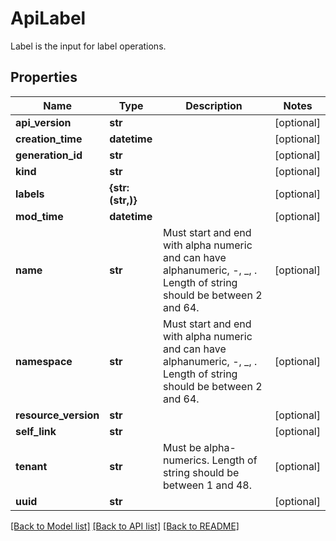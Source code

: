 # ApiLabel

Label is the input for label operations.
## Properties
Name | Type | Description | Notes
------------ | ------------- | ------------- | -------------
**api_version** | **str** |  | [optional] 
**creation_time** | **datetime** |  | [optional] 
**generation_id** | **str** |  | [optional] 
**kind** | **str** |  | [optional] 
**labels** | **{str: (str,)}** |  | [optional] 
**mod_time** | **datetime** |  | [optional] 
**name** | **str** | Must start and end with alpha numeric and can have alphanumeric, -, _, . Length of string should be between 2 and 64. | [optional] 
**namespace** | **str** | Must start and end with alpha numeric and can have alphanumeric, -, _, . Length of string should be between 2 and 64. | [optional] 
**resource_version** | **str** |  | [optional] 
**self_link** | **str** |  | [optional] 
**tenant** | **str** | Must be alpha-numerics. Length of string should be between 1 and 48. | [optional] 
**uuid** | **str** |  | [optional] 

[[Back to Model list]](../README.md#documentation-for-models) [[Back to API list]](../README.md#documentation-for-api-endpoints) [[Back to README]](../README.md)


